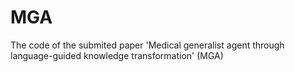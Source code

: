 # MGA
The code of the submited paper 'Medical generalist agent through language-guided knowledge transformation' (MGA)
